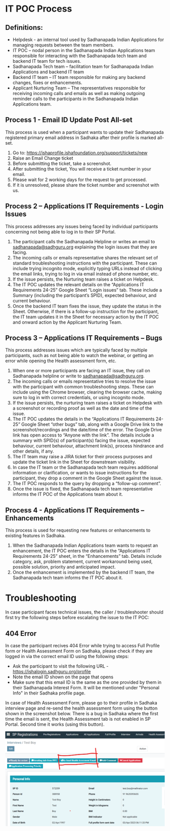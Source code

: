 # IT POC Process

## Definitions:
* Helpdesk - an internal tool used by Sadhanapada Indian Applications for managing requests between the team members.
* IT POC – nodal person in the Sadhanapada Indian Applications team responsible for interacting with the Sadhanapada tech team and backend IT team for tech issues.
* Sadhanapada Tech team – facilitation team for Sadhanapada Indian Applications and backend IT team
* Backend IT team – IT team responsible for making any backend changes, fixes or enhancements.
* Applicant Nurturing Team – The representatives responsible for receiving incoming calls and emails as well as making outgoing reminder calls to the participants in the Sadhanapada Indian Applications team.

## Process 1 - Email ID Update Post All-set

This process is used when a participant wants to update their Sadhanapada registered primary email address in Sadhaka after their profile is marked all-set.

1.	Go to: <https://ishaprofile.ishafoundation.org/support/tickets/new>
2.	Raise an Email Change ticket
3.	Before submitting the ticket, take a screenshot.
4.	After submitting the ticket, You will receive a ticket number in your email.
5.	Please wait for 2 working days for the request to get processed.
6.	If it is unresolved, please share the ticket number and screenshot with us.

## Process 2 – Applications IT Requirements - Login Issues

This process addresses any issues being faced by individual participants concerning not being able to log in to their SP Portal.

1.	The participant calls the Sadhanapada Helpline or writes an email to sadhanapada@sadhguru.org explaining the login issues that they are facing.
2.	The incoming calls or emails representative shares the relevant set of standard troubleshooting instructions with the participant. These can include trying incognito mode, explicitly typing URLs instead of clicking the email links, trying to log in via email instead of phone number, etc.
3.	If the issue persists, the Nurturing team raises a ticket on Helpdesk.
4.	The IT POC updates the relevant details on the “Applications IT Requirements 24-25” Google Sheet “Login issues” tab. These include a Summary (including the participant’s SPID), expected behaviour, and current behaviour.
5.	Once the backend IT team fixes the issue, they update the status in the Sheet. Otherwise, if there is a follow-up instruction for the participant, the IT team updates it in the Sheet for necessary action by the IT POC and onward action by the Applicant Nurturing Team.

## Process 3 – Applications IT Requirements – Bugs

This process addresses issues which are typically faced by multiple participants, such as not being able to watch the webinar, or getting an error while opening the Health assessment form, etc.

1.	When one or more participants are facing an IT issue, they call on Sadhanapada helpline or write to sadhanapada@sadhguru.org.
2.	The incoming calls or emails representative tries to resolve the issue with the participant with common troubleshooting steps. These can include using the Chrome browser, clearing the browser cache, making sure to log in with correct credentials, or using incognito mode.
3.	If the issue persists, the nurturing team raises a ticket on Helpdesk with a screenshot or recording proof as well as the date and time of the issue.
4.	The IT POC updates the details in the “Applications IT Requirements 24-25” Google Sheet “other bugs” tab, along with a Google Drive link to the screenshot/recordings and the date/time of the error. The Google Drive link has open access to “Anyone with the link”. The details include a summary with SPID(s) of participant(s) facing the issue, expected behaviour, current behaviour, attachment link(s), process hindrance and other details, if any.
5.	The IT team may raise a JIRA ticket for their process purposes and update the ticket link in the Sheet for downstream visibility.
6.	In case the IT team or the Sadhanapada tech team requires additional information or clarification, or wants to issue instructions for the participant, they drop a comment in the Google Sheet against the issue.
7.	The IT POC responds to the query by dropping a “follow-up comment”.
8.	Once the issue is fixed, the Sadhanapada tech team representative informs the IT POC of the Applications team about it.

## Process 4 - Applications IT Requirements – Enhancements

This process is used for requesting new features or enhancements to existing features in Sadhaka.

1.	When the Sadhanapada Indian Applications team wants to request an enhancement, the IT POC enters the details in the “Applications IT Requirements 24-25” sheet, in the “Enhancements” tab. Details include category, ask, problem statement, current workaround being used, possible solution, priority and anticipated impact.
2.	Once the enhancement is implemented by the backend IT team, the Sadhanapada tech team informs the IT POC about it.

# Troubleshooting

In case participant faces technical issues, the caller / troubleshooter should first try the following steps before escalating the issue to the IT POC:

## 404 Error
In case the participant recives 404 Error while trying to access Full Profile form or Health Assessment Form on Sadhaka, please check if they are logged in via the correct email ID using the following steps:

* Ask the participant to visit the following URL - <https://ishalogin.sadhguru.org/profile>
* Note the email ID shown on the page that opens
* Make sure that this email ID is the same as the one provided by them in their Sadhanapada Interest Form. It will be mentioned under "Personal Info" in their Sadhaka profile page.

In case of Health Assessment Form, please go to their profile in Sadhaka interview page and re-send the health assessment form using the button shown in the screenshot below. There is a bug in Sadhaka where the first time the email is sent, the Health Assessment tab is not enabled in SP Portal. Second time it works (using this button).

![HA Form Re-send Button](./images/ha_404_button_screenshot.png)
